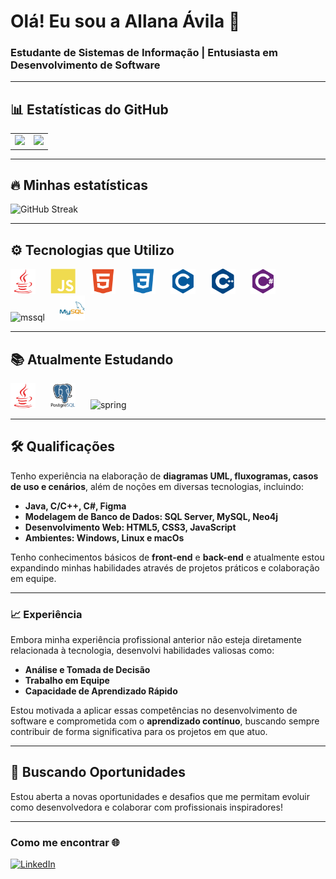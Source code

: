 # Olá! Eu sou a Allana Ávila 👋  
### Estudante de Sistemas de Informação | Entusiasta em Desenvolvimento de Software

---

## 📊 Estatísticas do GitHub

<table>
  <tr>
    <td>
      <img src="https://github-readme-stats.vercel.app/api?username=allanaavila&show_icons=true&theme=dracula&count_private=true&hide=stars" />
    </td>
    <td>
      <img src="https://github-readme-stats.vercel.app/api/top-langs/?username=allanaavila&langs_count=8&layout=compact&theme=dracula" />
    </td>
  </tr>
</table>

--- 

## 🔥 Minhas estatísticas

<img src="https://github-readme-streak-stats.herokuapp.com/?user=allanaavila&theme=dracula" alt="GitHub Streak" />


---

## ⚙️ Tecnologias que Utilizo  
<div style="display: inline_block">
  <img src="https://raw.githubusercontent.com/devicons/devicon/master/icons/java/java-plain.svg" alt="Java" width="40" height="40" style="margin-right: 20px;"/>
  <img src="https://raw.githubusercontent.com/devicons/devicon/master/icons/javascript/javascript-plain.svg" alt="JavaScript" width="40" height="40" style="margin-right: 20px;"/>
  <img src="https://raw.githubusercontent.com/devicons/devicon/master/icons/html5/html5-plain.svg" alt="HTML5" width="40" height="40" style="margin-right: 20px;"/>
  <img src="https://raw.githubusercontent.com/devicons/devicon/master/icons/css3/css3-plain.svg" alt="CSS3" width="40" height="40" style="margin-right: 20px;"/>
  <img src="https://raw.githubusercontent.com/devicons/devicon/master/icons/c/c-plain.svg" alt="C" width="40" height="40" style="margin-right: 20px;"/>
  <img src="https://raw.githubusercontent.com/devicons/devicon/master/icons/cplusplus/cplusplus-plain.svg" alt="C++" width="40" height="40" style="margin-right: 20px;"/>
  <img src="https://raw.githubusercontent.com/devicons/devicon/master/icons/csharp/csharp-plain.svg" alt="C#" width="40" height="40" style="margin-right: 20px;"/>
  <img src="https://www.svgrepo.com/show/303229/microsoft-sql-server-logo.svg" alt="mssql" width="40" height="40" style="margin-right: 20px;"/> 
  <img src="https://raw.githubusercontent.com/devicons/devicon/master/icons/mysql/mysql-original-wordmark.svg" alt="mysql" width="40" height="40" style="margin-right: 20px;"/>
</div>

---

## 📚 Atualmente Estudando  
<div style="display: inline_block">
  <img src="https://raw.githubusercontent.com/devicons/devicon/master/icons/java/java-plain.svg" alt="Java" width="40" height="40" style="margin-right: 20px;"/>
  <img src="https://raw.githubusercontent.com/devicons/devicon/master/icons/postgresql/postgresql-original-wordmark.svg" alt="postgresql" width="40" height="40" style="margin-right: 20px;"/> 
  <img src="https://www.vectorlogo.zone/logos/springio/springio-icon.svg" alt="spring" width="40" height="40" style="margin-right: 20px;"/>
</div>

---

## 🛠️ Qualificações  
Tenho experiência na elaboração de **diagramas UML, fluxogramas, casos de uso e cenários**, além de noções em diversas tecnologias, incluindo:

- **Java, C/C++, C#, Figma**
- **Modelagem de Banco de Dados: SQL Server, MySQL, Neo4j**
- **Desenvolvimento Web: HTML5, CSS3, JavaScript**
- **Ambientes: Windows, Linux e macOs**
  
Tenho conhecimentos básicos de **front-end** e **back-end** e atualmente estou expandindo minhas habilidades através de projetos práticos e colaboração em equipe.

---

### 📈 Experiência
Embora minha experiência profissional anterior não esteja diretamente relacionada à tecnologia, desenvolvi habilidades valiosas como:

- **Análise e Tomada de Decisão**
- **Trabalho em Equipe**
- **Capacidade de Aprendizado Rápido**

Estou motivada a aplicar essas competências no desenvolvimento de software e comprometida com o **aprendizado contínuo**, buscando sempre contribuir de forma significativa para os projetos em que atuo.

---

## 🌱 Buscando Oportunidades  
Estou aberta a novas oportunidades e desafios que me permitam evoluir como desenvolvedora e colaborar com profissionais inspiradores!

---

### Como me encontrar 🌐  
[![LinkedIn](https://img.shields.io/badge/LinkedIn-blue?logo=linkedin&style=for-the-badge)](https://www.linkedin.com/in/allana%C3%A1vila/)
